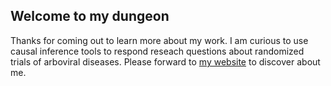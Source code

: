 ## Welcome to my dungeon

Thanks for coming out to learn more about my work. I am curious to use causal inference tools to respond reseach questions about randomized trials of arboviral diseases. Please forward to [my website](https://culquichicon.github.io/) to discover about me.
